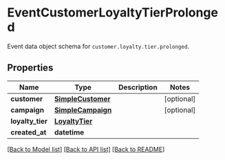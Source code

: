 # EventCustomerLoyaltyTierProlonged

Event data object schema for `customer.loyalty.tier.prolonged`.

## Properties
Name | Type | Description | Notes
------------ | ------------- | ------------- | -------------
**customer** | [**SimpleCustomer**](SimpleCustomer.md) |  | [optional] 
**campaign** | [**SimpleCampaign**](SimpleCampaign.md) |  | [optional] 
**loyalty_tier** | [**LoyaltyTier**](LoyaltyTier.md) |  | 
**created_at** | **datetime** |  | 

[[Back to Model list]](../README.md#documentation-for-models) [[Back to API list]](../README.md#documentation-for-api-endpoints) [[Back to README]](../README.md)


